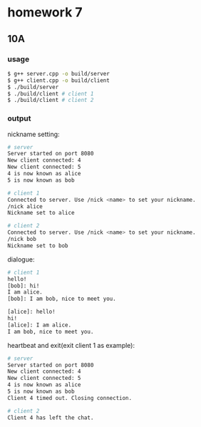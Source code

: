 # homework 7

## 10A

### usage

```bash
$ g++ server.cpp -o build/server
$ g++ client.cpp -o build/client
$ ./build/server
$ ./build/client # client 1
$ ./build/client # client 2
```

### output

nickname setting:

```bash
# server
Server started on port 8080
New client connected: 4
New client connected: 5
4 is now known as alice
5 is now known as bob
```

```bash
# client 1
Connected to server. Use /nick <name> to set your nickname.
/nick alice
Nickname set to alice
```

```bash
# client 2
Connected to server. Use /nick <name> to set your nickname.
/nick bob
Nickname set to bob
```

dialogue:

```bash
# client 1
hello!
[bob]: hi!
I am alice.
[bob]: I am bob, nice to meet you.
```

```bash
[alice]: hello!
hi!
[alice]: I am alice.
I am bob, nice to meet you.
```

heartbeat and exit(exit client 1 as example):

```bash
# server
Server started on port 8080
New client connected: 4
New client connected: 5
4 is now known as alice
5 is now known as bob
Client 4 timed out. Closing connection.

```

```bash
# client 2
Client 4 has left the chat.
```
